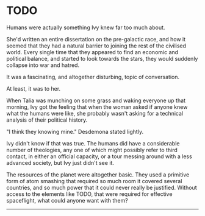# TODO

Humans were actually something Ivy knew far too much about.

She'd written an entire dissertation on the pre-galactic race, and how it seemed that they had a natural barrier to joining the rest of the civilised world. Every single time that they appeared to find an economic and political balance, and started to look towards the stars, they would suddenly collapse into war and hatred.

It was a fascinating, and altogether disturbing, topic of conversation.

At least, it was to her.

When Talia was munching on some grass and waking everyone up that morning, Ivy got the feeling that when the woman asked if anyone knew what the humans were like, she probably wasn't asking for a technical analysis of their political history.

"I think they knowing mine." Desdemona stated lightly.

Ivy didn't know if that was true. The humans did have a considerable number of theologies, any one of which might possibly refer to third contact, in either an official capacity, or a tour messing around with a less advanced society, but Ivy just didn't see it.

The resources of the planet were altogether basic. They used a primitive form of atom smashing that required so much room it covered several countries, and so much power that it could never really be justified. Without access to the elements like TODO, that were required for effective spaceflight, what could anyone want with them?



[//]: # (TODO - Ivy's firstjob, ends up skydiving Earth, starts as a maid.)
[//]: # (TODO - Ivy catching herself with a leaf parachute is too obvious - have someone skydive to save her.)
[//]: # (TODO - Reference this, in a tour speech? https://www.sciencealert.com/new-paper-links-climate-change-to-shrinking-brain-size-in-humans)
[//]: # (Other chapters wordcount: 3721 + 233)

---

[//]: # (The Tumultuous Tours of Ivy Green)
[//]: # (TODO - Accident prone, green-skinned plant-based alien, joins a intergalactic tour agency to get to explore things)
